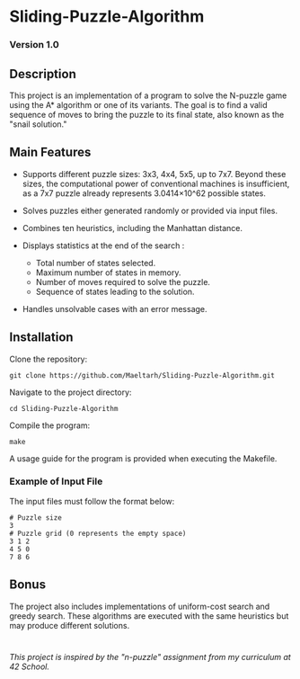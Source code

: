 # Sliding-Puzzle-Algorithm
### Version 1.0
## Description
This project is an implementation of a program to solve the N-puzzle game using the A* algorithm or one of its variants. The goal is to find a valid sequence of moves to bring the puzzle to its final state, also known as the "snail solution."
## Main Features

- Supports different puzzle sizes: 3x3, 4x4, 5x5, up to 7x7. Beyond these sizes, the computational power of conventional machines is insufficient, as a 7x7 puzzle already represents 3.0414×10^62 possible states.

- Solves puzzles either generated randomly or provided via input files.

- Combines ten heuristics, including the Manhattan distance.

- Displays statistics at the end of the search :
  - Total number of states selected.
  - Maximum number of states in memory.
  - Number of moves required to solve the puzzle.
  - Sequence of states leading to the solution.

- Handles unsolvable cases with an error message.
## Installation
Clone the repository:

```
git clone https://github.com/Maeltarh/Sliding-Puzzle-Algorithm.git
```
Navigate to the project directory:
```
cd Sliding-Puzzle-Algorithm
```
Compile the program:
```
make
```
A usage guide for the program is provided when executing the Makefile.

### Example of Input File
The input files must follow the format below:
```
# Puzzle size
3
# Puzzle grid (0 represents the empty space)
3 1 2
4 5 0
7 8 6
```
## Bonus
The project also includes implementations of uniform-cost search and greedy search. These algorithms are executed with the same heuristics but may produce different solutions.

#
*This project is inspired by the "n-puzzle" assignment from my curriculum at 42 School.*
